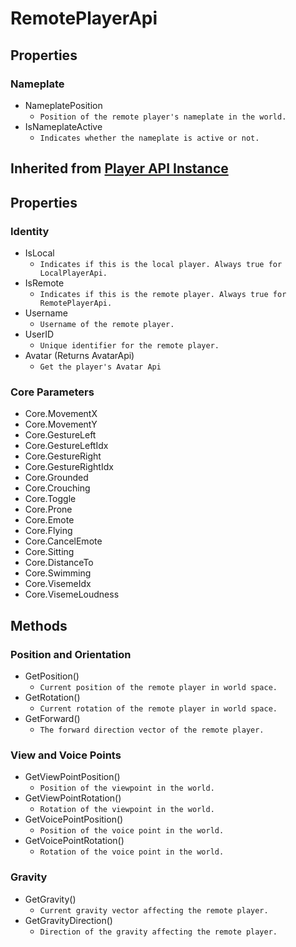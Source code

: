 # RemotePlayerApi

## **Properties**

### Nameplate
- NameplatePosition
  - `Position of the remote player's nameplate in the world.`
- IsNameplateActive
  - `Indicates whether the nameplate is active or not.`


## Inherited from [Player API Instance](./player-api-base.md)

## **Properties**

### Identity
- IsLocal
  - `Indicates if this is the local player. Always true for LocalPlayerApi.`
- IsRemote
  - `Indicates if this is the remote player. Always true for RemotePlayerApi.`
- Username
  - `Username of the remote player.`
- UserID
  - `Unique identifier for the remote player.`
- Avatar (Returns AvatarApi)
  - `Get the player's Avatar Api`

### Core Parameters
- Core.MovementX
- Core.MovementY
- Core.GestureLeft
- Core.GestureLeftIdx
- Core.GestureRight
- Core.GestureRightIdx
- Core.Grounded
- Core.Crouching
- Core.Toggle
- Core.Prone
- Core.Emote
- Core.Flying
- Core.CancelEmote
- Core.Sitting
- Core.DistanceTo
- Core.Swimming
- Core.VisemeIdx
- Core.VisemeLoudness

## **Methods**

### Position and Orientation
- GetPosition()
  - `Current position of the remote player in world space.`
- GetRotation()
  - `Current rotation of the remote player in world space.`
- GetForward()
  - `The forward direction vector of the remote player.`

### View and Voice Points
- GetViewPointPosition()
  - `Position of the viewpoint in the world.`
- GetViewPointRotation()
  - `Rotation of the viewpoint in the world.`
- GetVoicePointPosition()
  - `Position of the voice point in the world.`
- GetVoicePointRotation()
  - `Rotation of the voice point in the world.`

### Gravity
- GetGravity()
  - `Current gravity vector affecting the remote player.`
- GetGravityDirection()
  - `Direction of the gravity affecting the remote player.`

